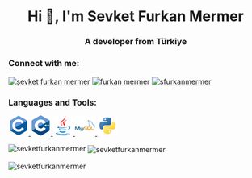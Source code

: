 <h1 align="center">Hi 👋, I'm Sevket Furkan Mermer</h1>
<h3 align="center">A  developer from Türkiye</h3>

<h3 align="left">Connect with me:</h3>
<p align="left">
<a href="https://linkedin.com/in/şevket furkan mermer" target="blank"><img align="center" src="https://raw.githubusercontent.com/rahuldkjain/github-profile-readme-generator/master/src/images/icons/Social/linked-in-alt.svg" alt="şevket furkan mermer" height="30" width="40" /></a>
<a href="https://fb.com/furkan mermer" target="blank"><img align="center" src="https://raw.githubusercontent.com/rahuldkjain/github-profile-readme-generator/master/src/images/icons/Social/facebook.svg" alt="furkan mermer" height="30" width="40" /></a>
<a href="https://instagram.com/sfurkanmermer" target="blank"><img align="center" src="https://raw.githubusercontent.com/rahuldkjain/github-profile-readme-generator/master/src/images/icons/Social/instagram.svg" alt="sfurkanmermer" height="30" width="40" /></a>
</p>

<h3 align="left">Languages and Tools:</h3>
<p align="left"> <a href="https://www.cprogramming.com/" target="_blank" rel="noreferrer"> <img src="https://raw.githubusercontent.com/devicons/devicon/master/icons/c/c-original.svg" alt="c" width="40" height="40"/> </a> <a href="https://www.w3schools.com/cpp/" target="_blank" rel="noreferrer"> <img src="https://raw.githubusercontent.com/devicons/devicon/master/icons/cplusplus/cplusplus-original.svg" alt="cplusplus" width="40" height="40"/> </a> <a href="https://www.java.com" target="_blank" rel="noreferrer"> <img src="https://raw.githubusercontent.com/devicons/devicon/master/icons/java/java-original.svg" alt="java" width="40" height="40"/> </a> <a href="https://www.mysql.com/" target="_blank" rel="noreferrer"> <img src="https://raw.githubusercontent.com/devicons/devicon/master/icons/mysql/mysql-original-wordmark.svg" alt="mysql" width="40" height="40"/> </a> <a href="https://www.python.org" target="_blank" rel="noreferrer"> <img src="https://raw.githubusercontent.com/devicons/devicon/master/icons/python/python-original.svg" alt="python" width="40" height="40"/> </a> </p>

<p><img align="left" src="https://github-readme-stats.vercel.app/api/top-langs?username=sevketfurkanmermer&show_icons=true&locale=en&layout=compact" alt="sevketfurkanmermer" /></p>

<p>&nbsp;<img align="center" src="https://github-readme-stats.vercel.app/api?username=sevketfurkanmermer&show_icons=true&locale=en" alt="sevketfurkanmermer" /></p>

<p><img align="center" src="https://github-readme-streak-stats.herokuapp.com/?user=sevketfurkanmermer&" alt="sevketfurkanmermer" /></p>

